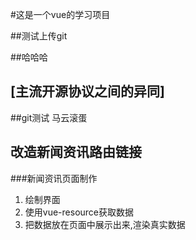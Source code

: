 #这是一个vue的学习项目

##测试上传git

##哈哈哈
## [主流开源协议之间的异同]

##git测试 马云滚蛋

## 改造新闻资讯路由链接

###新闻资讯页面制作
1. 绘制界面
2. 使用vue-resource获取数据
3. 把数据放在页面中展示出来,渲染真实数据
